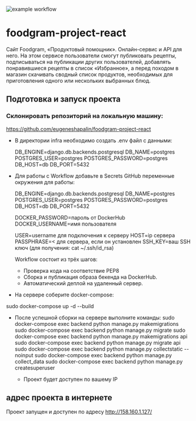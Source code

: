 
![example workflow](https://github.com/eugeneshapalin/yamdb_final/actions/workflows/yamdb_workflow.yml/badge.svg)

# foodgram-project-react

Сайт Foodgram, «Продуктовый помощник». Онлайн-сервис и API для него. На этом сервисе пользователи смогут публиковать рецепты, подписываться на публикации других пользователей, добавлять понравившиеся рецепты в список «Избранное», а перед походом в магазин скачивать сводный список продуктов, необходимых для приготовления одного или нескольких выбранных блюд.

## Подготовка и запуск проекта
### Склонировать репозиторий на локальную машину:

https://github.com/eugeneshapalin/foodgram-project-react

* В директории infra необходимо создать .env файл с данными:
    
    DB_ENGINE=django.db.backends.postgresql
    DB_NAME=postgres
    POSTGRES_USER=postgres
    POSTGRES_PASSWORD=postgres
    DB_HOST=db
    DB_PORT=5432

* Для работы с Workflow добавьте в Secrets GitHub переменные окружения для работы:
    
    DB_ENGINE=django.db.backends.postgresql
    DB_NAME=postgres
    POSTGRES_USER=postgres
    POSTGRES_PASSWORD=postgres
    DB_HOST=db
    DB_PORT=5432
    
    DOCKER_PASSWORD=пароль от DockerHub
    DOCKER_USERNAME=имя пользователя

    USER=username для подключения к серверу
    HOST=ip сервера
    PASSPHRASE=< для сервера, если он установлен
    SSH_KEY=ваш SSH ключ (для получения: cat ~/.ssh/id_rsa)

    Workflow состоит из трёх шагов:
     - Проверка кода на соответствие PEP8
     - Сборка и публикация образа бекенда на DockerHub.
     - Автоматический деплой на удаленный сервер.


* На сервере соберите docker-compose:

sudo docker-compose up -d --build

* После успешной сборки на сервере выполните команды:
    sudo docker-compose exec backend python manage.py makemigrations
    sudo docker-compose exec backend python manage.py migrate
    sudo docker-compose exec backend python manage.py makemigrations api
    sudo docker-compose exec backend python manage.py migrate api
    sudo docker-compose exec backend python manage.py collectstatic --noinput
    sudo docker-compose exec backend python manage.py collect_data
    sudo docker-compose exec backend python manage.py createsuperuser

    - Проект будет доступен по вашему IP

## адрес проекта в интернете
Проект запущен и доступен по адресу http://158.160.1.127/
